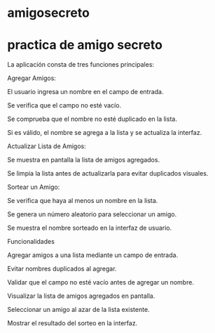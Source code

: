 # amigosecreto
<h1>practica de amigo secreto</h1>  

La aplicación consta de tres funciones principales:

Agregar Amigos:

El usuario ingresa un nombre en el campo de entrada.

Se verifica que el campo no esté vacío.

Se comprueba que el nombre no esté duplicado en la lista.

Si es válido, el nombre se agrega a la lista y se actualiza la interfaz.

Actualizar Lista de Amigos:

Se muestra en pantalla la lista de amigos agregados.

Se limpia la lista antes de actualizarla para evitar duplicados visuales.

Sortear un Amigo:

Se verifica que haya al menos un nombre en la lista.

Se genera un número aleatorio para seleccionar un amigo.

Se muestra el nombre sorteado en la interfaz de usuario.

Funcionalidades

Agregar amigos a una lista mediante un campo de entrada.

Evitar nombres duplicados al agregar.

Validar que el campo no esté vacío antes de agregar un nombre.

Visualizar la lista de amigos agregados en pantalla.

Seleccionar un amigo al azar de la lista existente.

Mostrar el resultado del sorteo en la interfaz.
